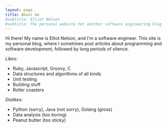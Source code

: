 ```yaml
---
layout: page
title: About me
#subtitle: Elliot Nelson
#subtitle: The personal website Yet another software engineering blog
---
```


Hi there! My name is Elliot Nelson, and I'm a software engineer. This site is my personal blog, where I sometimes post articles about programming and software development, followed by long periods of silence.

*Likes:*

- Ruby, Javascript, Groovy, C
- Data structures and algorithms of all kinds
- Unit testing
- Building stuff
- Roller coasters

*Dislikes:*

- Python (sorry), Java (not sorry), Golang (gross)
- Data analysis (too boring)
- Peanut butter (too sticky)


